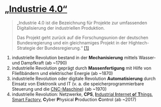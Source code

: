 # [„Industrie 4.0“](https://de.wikipedia.org/wiki/Industrie_4.0)

> „Industrie 4.0 ist die Bezeichnung für Projekte zur umfassenden Digitalisierung der industriellen Produktion.
>
> Das Projekt geht zurück auf die Forschungsunion der deutschen Bundesregierung und ein gleichnamiges Projekt in der Hightech-Strategie der Bundesregierung.“ [[1]](https://de.wikipedia.org/wiki/Industrie_4.0)

1. industrielle Revolution bestand in der **Mechanisierung** mittels Wasser- und Dampfkraft (ab ~1790)
2. industrielle Revolution geprägt durch **Massenfertigung** mit Hilfe von Fließbändern und elektrischer Energie (ab ~1870)
3. industrielle Revolution oder digitale Revolution **Automatisierung** durch Einsatz von Elektronik und IT (v. a. die speicherprogrammierbare Steuerung und die [CNC-Maschine](https://de.wikipedia.org/wiki/CNC-Maschine)) (ab ~1970)
4. industrielle Revolution: Netzwerke, **CPS**, [**I**ndustrial **I**nternet **o**f **T**hings](https://en.wikipedia.org/wiki/Industrial_internet_of_things), [Smart Factory](https://de.wikipedia.org/wiki/Smart_Factory), **C**yber **P**hysical **P**roduction **C**ontrol (ab ~2017)
